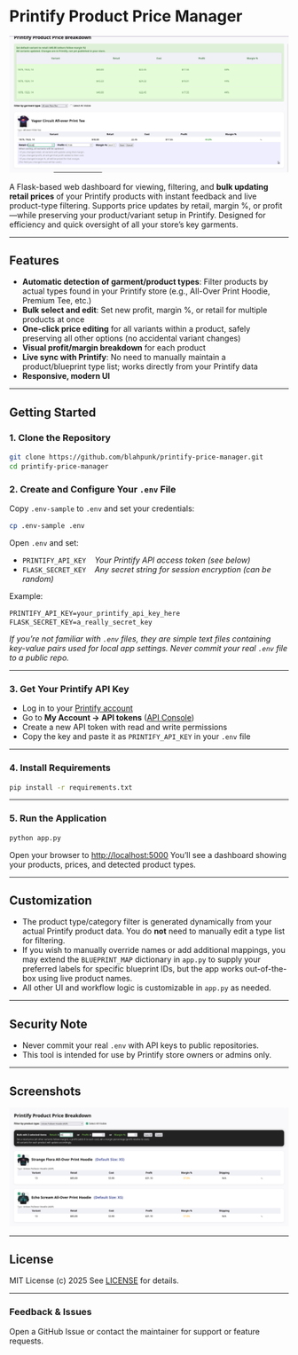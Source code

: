 # Printify Product Price Manager

![App Screenshot](screenshots/Screenshot_2025-07-24_16-50-43.png)

A Flask-based web dashboard for viewing, filtering, and **bulk updating retail prices** of your Printify products with instant feedback and live product-type filtering.
Supports price updates by retail, margin %, or profit—while preserving your product/variant setup in Printify. Designed for efficiency and quick oversight of all your store’s key garments.

---

## Features

* **Automatic detection of garment/product types**: Filter products by actual types found in your Printify store (e.g., All-Over Print Hoodie, Premium Tee, etc.)
* **Bulk select and edit**: Set new profit, margin %, or retail for multiple products at once
* **One-click price editing** for all variants within a product, safely preserving all other options (no accidental variant changes)
* **Visual profit/margin breakdown** for each product
* **Live sync with Printify**: No need to manually maintain a product/blueprint type list; works directly from your Printify data
* **Responsive, modern UI**

---

## Getting Started

### 1. Clone the Repository

```sh
git clone https://github.com/blahpunk/printify-price-manager.git
cd printify-price-manager
```

### 2. Create and Configure Your `.env` File

Copy `.env-sample` to `.env` and set your credentials:

```sh
cp .env-sample .env
```

Open `.env` and set:

* `PRINTIFY_API_KEY`    *Your Printify API access token (see below)*
* `FLASK_SECRET_KEY`    *Any secret string for session encryption (can be random)*

Example:

```dotenv
PRINTIFY_API_KEY=your_printify_api_key_here
FLASK_SECRET_KEY=a_really_secret_key
```

*If you’re not familiar with `.env` files, they are simple text files containing key-value pairs used for local app settings.
Never commit your real `.env` file to a public repo.*

---

### 3. Get Your Printify API Key

* Log in to your [Printify account](https://printify.com/)
* Go to **My Account → API tokens** ([API Console](https://printify.com/app/account/api))
* Create a new API token with read and write permissions
* Copy the key and paste it as `PRINTIFY_API_KEY` in your `.env` file

---

### 4. Install Requirements

```sh
pip install -r requirements.txt
```

---

### 5. Run the Application

```sh
python app.py
```

Open your browser to [http://localhost:5000](http://localhost:5000)
You’ll see a dashboard showing your products, prices, and detected product types.

---

## Customization

* The product type/category filter is generated dynamically from your actual Printify product data. You do **not** need to manually edit a type list for filtering.
* If you wish to manually override names or add additional mappings, you may extend the `BLUEPRINT_MAP` dictionary in `app.py` to supply your preferred labels for specific blueprint IDs, but the app works out-of-the-box using live product names.
* All other UI and workflow logic is customizable in `app.py` as needed.

---

## Security Note

* Never commit your real `.env` with API keys to public repositories.
* This tool is intended for use by Printify store owners or admins only.

---

## Screenshots

![App Screenshot](screenshots/Screenshot_2025-07-24_22-27-24.png)

---

## License

MIT License (c) 2025
See [LICENSE](LICENSE) for details.

---

### Feedback & Issues

Open a GitHub Issue or contact the maintainer for support or feature requests.
